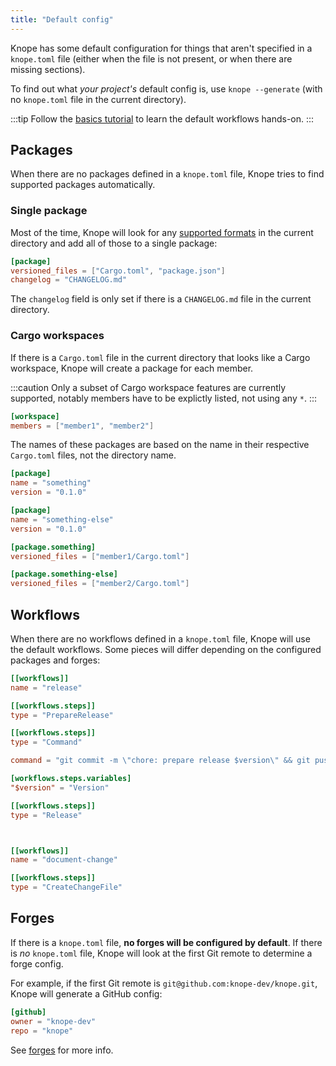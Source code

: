 ```yaml
---
title: "Default config"
---
```


Knope has some default configuration for things that aren't specified in a `knope.toml` file
(either when the file is not present, or when there are missing sections).

To find out what _your project's_ default config is, use
`knope --generate` (with no `knope.toml` file in the current directory).

:::tip
Follow the [basics tutorial](/tutorials/releasing-basic-projects) to learn the default workflows hands-on.
:::

## Packages

When there are no packages defined in a `knope.toml` file, Knope tries to find supported packages automatically.

### Single package

Most of the time,
Knope will look for any [supported formats](/reference/config-file/packages#versioned_files) in the current directory
and add all of those to a single package:

```toml title="knope.toml"
[package]
versioned_files = ["Cargo.toml", "package.json"]
changelog = "CHANGELOG.md"
```

The `changelog` field is only set if there is a `CHANGELOG.md` file in the current directory.

### Cargo workspaces

If there is a `Cargo.toml` file in the current directory that looks like a Cargo workspace,
Knope will create a package for each member.

:::caution
Only a subset of Cargo workspace features are currently supported, notably members have to be explictly listed, not using any `*`.
:::

```toml title="Cargo.toml"
[workspace]
members = ["member1", "member2"]
```

The names of these packages are based on the name in their respective `Cargo.toml` files, not the directory name.

```toml title="member1/Cargo.toml"
[package]
name = "something"
version = "0.1.0"
```

```toml title="member2/Cargo.toml"
[package]
name = "something-else"
version = "0.1.0"
```

```toml title="knope.toml"
[package.something]
versioned_files = ["member1/Cargo.toml"]

[package.something-else]
versioned_files = ["member2/Cargo.toml"]
```

## Workflows

When there are no workflows defined in a `knope.toml` file, Knope will use the default workflows.
Some pieces will differ depending on the configured packages and forges:

```toml title="knope.toml" {"Does not use a $version variable when there are multiple packages": 9-13} {"Moves git push down here and pushes tags if no forges are configured": 18}
[[workflows]]
name = "release"

[[workflows.steps]]
type = "PrepareRelease"

[[workflows.steps]]
type = "Command"

command = "git commit -m \"chore: prepare release $version\" && git push"

[workflows.steps.variables]
"$version" = "Version"

[[workflows.steps]]
type = "Release"



[[workflows]]
name = "document-change"

[[workflows.steps]]
type = "CreateChangeFile"
```

## Forges

If there is a `knope.toml` file, **no forges will be configured by default**.
If there is _no_ `knope.toml` file, Knope will look at the first Git remote to determine a forge config.

For example, if the first Git remote is `git@github.com:knope-dev/knope.git`, Knope will generate a GitHub config:

```toml title="knope.toml"
[github]
owner = "knope-dev"
repo = "knope"
```

See [forges](/reference/concepts/forge) for more info.
